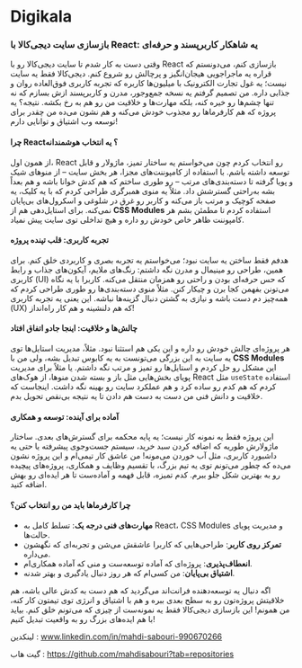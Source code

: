 # Digikala


### بازسازی سایت دیجی‌کالا با React: یه شاهکار کاربرپسند و حرفه‌ای

وقتی دست به کار شدم تا سایت دیجی‌کالا رو با React بازسازی کنم، می‌دونستم که قراره یه ماجراجویی هیجان‌انگیز و پرچالش رو شروع کنم. دیجی‌کالا فقط یه سایت نیست؛ یه غول تجارت الکترونیک با میلیون‌ها کاربره که تجربه کاربری فوق‌العاده روان و جذابی داره. من تصمیم گرفتم یه نسخه جمع‌وجور، مدرن و کاربرپسند ازش بسازم که نه تنها چشم‌ها رو خیره کنه، بلکه مهارت‌ها و خلاقیت من رو هم به رخ بکشه. نتیجه؟ یه پروژه که هم کارفرماها رو مجذوب خودش می‌کنه و هم نشون می‌ده من چقدر برای توسعه وب اشتیاق و توانایی دارم!

#### چرا React؟ یه انتخاب هوشمندانه
از همون اول، React رو انتخاب کردم چون می‌خواستم یه ساختار تمیز، ماژولار و قابل توسعه داشته باشم. با استفاده از کامپوننت‌های مجزا، هر بخش سایت – از منوهای شیک و پویا گرفته تا دسته‌بندی‌های مرتب – رو طوری ساختم که هم کدش خوانا باشه و هم بعداً بشه به‌راحتی گسترشش داد. مثلاً یه منوی همبرگری طراحی کردم که با یه کلیک، یه صفحه کوچیک و مرتب باز می‌کنه و کاربر رو غرق در شلوغی و اسکرول‌های بی‌پایان نمی‌کنه. برای استایل‌دهی هم از **CSS Modules** استفاده کردم تا مطمئن بشم هر کامپوننت ظاهر خاص خودش رو داره و هیچ تداخلی توی سایت پیش نمیاد.

#### تجربه کاربری: قلب تپنده پروژه
هدفم فقط ساختن یه سایت نبود؛ می‌خواستم یه تجربه بصری و کاربردی خلق کنم. برای همین، طراحی رو مینیمال و مدرن نگه داشتم: رنگ‌های ملایم، آیکون‌های جذاب و رابط کاربری (UI) که حس حرفه‌ای بودن و راحتی رو همزمان منتقل می‌کنه. کاربرا با یه نگاه می‌تونن بفهمن کجا برن و چیکار کنن. مثلاً منوی دسته‌بندی‌ها رو طوری طراحی کردم که همه‌چیز دم دست باشه و نیازی به گشتن دنبال گزینه‌ها نباشه. این یعنی یه تجربه کاربری (UX) که هم دلنشینه و هم کار راه‌انداز!

#### چالش‌ها و خلاقیت: اینجا جادو اتفاق افتاد
هر پروژه‌ای چالش خودش رو داره و این یکی هم استثنا نبود. مثلاً، مدیریت استایل‌ها توی یه سایت به این بزرگی می‌تونست به یه کابوس تبدیل بشه، ولی من با **CSS Modules** این مشکل رو حل کردم و استایل‌ها رو تمیز و مرتب نگه داشتم. یا مثلاً برای مدیریت پویای بخش‌هایی مثل باز و بسته شدن منوها، از هوک‌های React مثل `useState` استفاده کردم که هم کدم رو ساده کرد و هم عملکرد سایت رو بهینه نگه داشت. اینجاست که خلاقیت و دانش فنی من دست به دست هم دادن تا یه نتیجه بی‌نقص تحویل بدم.

#### آماده برای آینده: توسعه و همکاری
این پروژه فقط یه نمونه کار نیست؛ یه پایه محکمه برای گسترش‌های بعدی. ساختار ماژولارش طوریه که اضافه کردن سبد خرید، سیستم جست‌وجوی پیشرفته یا حتی یه داشبورد کاربری، مثل آب خوردن می‌مونه! من عاشق کار تیمی‌ام و این پروژه نشون می‌ده که چطور می‌تونم توی یه تیم بزرگ، با تقسیم وظایف و همکاری، پروژه‌های پیچیده رو به بهترین شکل جلو ببرم. کدم تمیزه، قابل فهمه و آماده‌ست تا هر ایده‌ای رو بهش اضافه کنید.

#### چرا کارفرماها باید من رو انتخاب کنن؟
- **مهارت‌های فنی درجه یک**: تسلط کامل به React، CSS Modules و مدیریت پویای حالت‌ها.
- **تمرکز روی کاربر**: طراحی‌هایی که کاربرا عاشقش می‌شن و تجربه‌ای که نگهشون می‌داره.
- **انعطاف‌پذیری**: پروژه‌ای که آماده توسعه‌ست و منی که آماده همکاری‌ام.
- **اشتیاق بی‌پایان**: من کسی‌ام که هر روز دنبال یادگیری و بهتر شدنه.

اگه دنبال یه توسعه‌دهنده فرانت‌اند می‌گردید که هم دست به کدش عالی باشه، هم خلاقیتش پروژه‌تون رو به سطح بعدی ببره و هم با اشتیاق و انرژی توی تیمتون کار کنه، من همونم! این بازسازی دیجی‌کالا فقط یه نمونه‌ست از چیزی که می‌تونم خلق کنم. بیاید با هم ایده‌های بزرگ رو به واقعیت تبدیل کنیم!

لینکدین : www.linkedin.com/in/mahdi-sabouri-990670266

گیت هاب : https://github.com/mahdisabouri?tab=repositories

